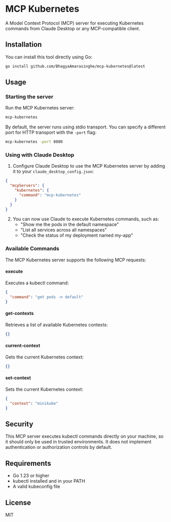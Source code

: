 # MCP Kubernetes

A Model Context Protocol (MCP) server for executing Kubernetes commands from Claude Desktop or any MCP-compatible client.

## Installation

You can install this tool directly using Go:

```bash
go install github.com/BhagyaAmarasinghe/mcp-kubernetes@latest
```

## Usage

### Starting the server

Run the MCP Kubernetes server:

```bash
mcp-kubernetes
```

By default, the server runs using stdio transport. You can specify a different port for HTTP transport with the `-port` flag:

```bash
mcp-kubernetes -port 8080
```

### Using with Claude Desktop

1. Configure Claude Desktop to use the MCP Kubernetes server by adding it to your `claude_desktop_config.json`:

```json
{
  "mcpServers": {
    "kubernetes": {
      "command": "mcp-kubernetes"
    }
  }
}
```

2. You can now use Claude to execute Kubernetes commands, such as:
   - "Show me the pods in the default namespace"
   - "List all services across all namespaces"
   - "Check the status of my deployment named my-app"

### Available Commands

The MCP Kubernetes server supports the following MCP requests:

#### execute

Executes a kubectl command:

```json
{
  "command": "get pods -n default"
}
```

#### get-contexts

Retrieves a list of available Kubernetes contexts:

```json
{}
```

#### current-context

Gets the current Kubernetes context:

```json
{}
```

#### set-context

Sets the current Kubernetes context:

```json
{
  "context": "minikube"
}
```

## Security

This MCP server executes kubectl commands directly on your machine, so it should only be used in trusted environments. It does not implement authentication or authorization controls by default.

## Requirements

- Go 1.23 or higher
- kubectl installed and in your PATH
- A valid kubeconfig file

## License

MIT
